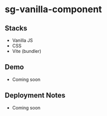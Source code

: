 # sg-vanilla-component

## Stacks

- Vanilla JS
- CSS
- Vite (bundler)

## Demo

- Coming soon

## Deployment Notes

- Coming soon
